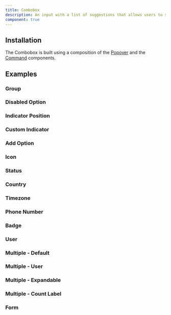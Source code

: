 ```yaml
---
title: Combobox
description: An input with a list of suggestions that allows users to select from the list or enter a custom value.
component: true
---
```


## Installation

The Combobox is built using a composition of the [Popover](/docs/popover) and the [Command](/docs/command) components.

## Examples

### Group

### Disabled Option

### Indicator Position

### Custom Indicator

### Add Option

### Icon

### Status

### Country

### Timezone

### Phone Number

### Badge

### User

### Multiple - Default

### Multiple - User

### Multiple - Expandable

### Multiple - Count Label

### Form
